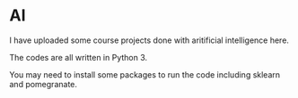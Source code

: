 # AI

I have uploaded some course projects done with aritificial intelligence here. 

The codes are all  written in Python 3. 

You may need to install some packages to run the code including sklearn and pomegranate.
